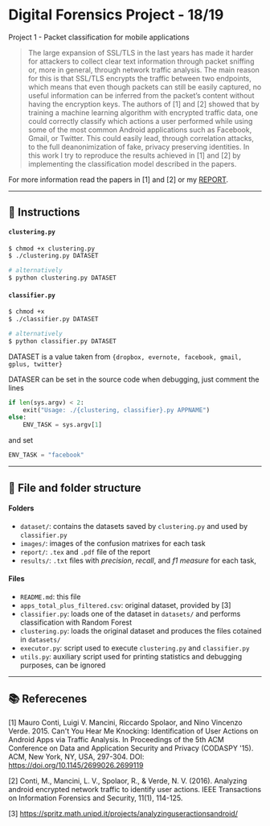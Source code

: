 # Digital Forensics Project - 18/19
Project 1 - Packet classification for mobile applications

> The large expansion of SSL/TLS in the last years has made it harder
for attackers to collect clear text information through packet sniffing or,
more in general, through network traffic analysis. The main reason for this
is that SSL/TLS encrypts the traffic between two endpoints, which means
that even though packets can still be easily captured, no useful information
can be inferred from the packet’s content without having the encryption
keys.
> The authors of [1] and [2] showed that by training a machine learning
algorithm with encrypted traffic data, one could correctly classify which
actions a user performed while using some of the most common Android
applications such as Facebook, Gmail, or Twitter. This could easily lead,
through correlation attacks, to the full deanonimization of fake, privacy
preserving identities.
> In this work I try to reproduce the results achieved in [1] and [2] by
implementing the classification model described in the papers.

For more information read the papers in \[1\] and \[2\] or my [REPORT](report/main.pdf).
___

## :bookmark_tabs: Instructions

#### `clustering.py`

```bash
$ chmod +x clustering.py
$ ./clustering.py DATASET

# alternatively
$ python clustering.py DATASET
```

#### `classifier.py`

```bash
$ chmod +x 
$ ./classifier.py DATASET

# alternatively
$ python classifier.py DATASET

```

DATASET is a value taken from `{dropbox, evernote, facebook, gmail, gplus, twitter}`

DATASER can be set in the source code when debugging, just comment the lines

```python
if len(sys.argv) < 2:
    exit("Usage: ./{clustering, classifier}.py APPNAME")
else:
    ENV_TASK = sys.argv[1]
```

 and set 

```python
ENV_TASK = "facebook"
```
___

## :file_folder: File and folder structure

#### Folders

- `dataset/`: contains the datasets saved by `clustering.py` and used by `classifier.py`
- `images/`: images of the confusion matrixes for each task
- `report/`: `.tex` and `.pdf` file of the report
- `results/`: `.txt` files with *precision*, *recall*, and *f1 measure* for each task,



#### Files

- `README.md`: this file
- `apps_total_plus_filtered.csv`: original dataset, provided by [3]
- `classifier.py`: loads one of the dataset in  `datasets/` and performs classification with Random Forest
- `clustering.py`: loads the original dataset and produces the files cotained in `datasets/`
- `executor.py`: script used to execute `clustering.py` and `classifier.py`
- `utils.py`:  auxiliary script used for printing statistics and debugging purposes, can be ignored



____

## :books: Referecenes

[1] Mauro Conti, Luigi V. Mancini, Riccardo Spolaor, and Nino Vincenzo Verde. 2015. Can't You Hear Me Knocking: Identification of User Actions on Android Apps via Traffic Analysis. In Proceedings of the 5th ACM Conference on Data and Application Security and Privacy (CODASPY '15). ACM, New York, NY, USA, 297-304. DOI: https://doi.org/10.1145/2699026.2699119

[2] Conti, M., Mancini, L. V., Spolaor, R., \& Verde, N. V. (2016). Analyzing android encrypted network traffic to identify user actions. IEEE Transactions on Information Forensics and Security, 11(1), 114-125.

[3] https://spritz.math.unipd.it/projects/analyzinguseractionsandroid/

